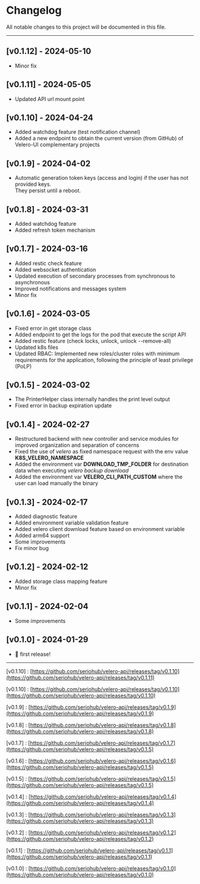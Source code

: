 # Changelog

All notable changes to this project will be documented in this file.

***

## [v0.1.12] - 2024-05-10

- Minor fix


## [v0.1.11] - 2024-05-05

- Updated API url mount point


## [v0.1.10] - 2024-04-24

- Added watchdog feature (test notification channel)
- Added a new endpoint to obtain the current version (from GitHub) of Velero-UI complementary projects  


## [v0.1.9] - 2024-04-02

- Automatic generation token keys (access and login) if the user has not provided keys.<br>They persist until a reboot.

## [v0.1.8] - 2024-03-31

- Added watchdog feature
- Added refresh token mechanism


## [v0.1.7] - 2024-03-16

- Added restic check feature
- Added websocket authentication
- Updated execution of secondary processes from synchronous to asynchronous
- Improved notifications and messages system
- Minor fix


## [v0.1.6] - 2024-03-05

- Fixed error in get storage class
- Added endpoint to get the logs for the pod that execute the script API
- Added restic feature (check locks, unlock, unlock --remove-all)
- Updated k8s files
- Updated RBAC: Implemented new roles/cluster roles with minimum requirements for the application, following the principle of least privilege (PoLP)


## [v0.1.5] - 2024-03-02

- The PrinterHelper class internally handles the print level output
- Fixed error in backup expiration update


## [v0.1.4] - 2024-02-27

- Restructured backend with new controller and service modules for improved organization and separation of concerns
- Fixed the use of *velero* as fixed namespace request with the env value **K8S_VELERO_NAMESPACE**
- Added the environment var **DOWNLOAD_TMP_FOLDER** for destination data when executing *velero backup download*
- Added the environment var **VELERO_CLI_PATH_CUSTOM** where the user can load manually the binary


## [v0.1.3] - 2024-02-17

- Added diagnostic feature
- Added environment variable validation feature
- Added velero client download feature based on environment variable
- Added arm64 support
- Some improvements
- Fix minor bug


## [v0.1.2] - 2024-02-12

- Added storage class mapping feature
- Minor fix


## [v0.1.1] - 2024-02-04

- Some improvements


## [v0.1.0] - 2024-01-29

- 🎉 first release!


***

[v0.1.10] : [https://github.com/seriohub/velero-api/releases/tag/v0.1.10](https://github.com/seriohub/velero-api/releases/tag/v0.1.11)

[v0.1.10] : [https://github.com/seriohub/velero-api/releases/tag/v0.1.10](https://github.com/seriohub/velero-api/releases/tag/v0.1.10)

[v0.1.9] : [https://github.com/seriohub/velero-api/releases/tag/v0.1.9](https://github.com/seriohub/velero-api/releases/tag/v0.1.9)

[v0.1.8] : [https://github.com/seriohub/velero-api/releases/tag/v0.1.8](https://github.com/seriohub/velero-api/releases/tag/v0.1.8)

[v0.1.7] : [https://github.com/seriohub/velero-api/releases/tag/v0.1.7](https://github.com/seriohub/velero-api/releases/tag/v0.1.5)

[v0.1.6] : [https://github.com/seriohub/velero-api/releases/tag/v0.1.6](https://github.com/seriohub/velero-api/releases/tag/v0.1.5)

[v0.1.5] : [https://github.com/seriohub/velero-api/releases/tag/v0.1.5](https://github.com/seriohub/velero-api/releases/tag/v0.1.5)

[v0.1.4] : [https://github.com/seriohub/velero-api/releases/tag/v0.1.4](https://github.com/seriohub/velero-api/releases/tag/v0.1.4)

[v0.1.3] : [https://github.com/seriohub/velero-api/releases/tag/v0.1.3](https://github.com/seriohub/velero-api/releases/tag/v0.1.3)

[v0.1.2] : [https://github.com/seriohub/velero-api/releases/tag/v0.1.2](https://github.com/seriohub/velero-api/releases/tag/v0.1.2)

[v0.1.1] : [https://github.com/seriohub/velero-api/releases/tag/v0.1.1](https://github.com/seriohub/velero-api/releases/tag/v0.1.1)

[v0.1.0] : [https://github.com/seriohub/velero-api/releases/tag/v0.1.0](https://github.com/seriohub/velero-api/releases/tag/v0.1.0)